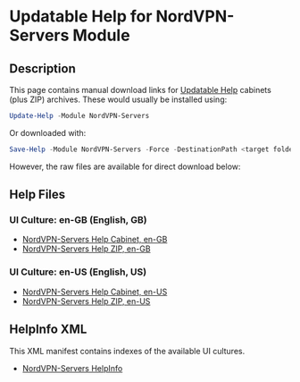 # Updatable Help for NordVPN-Servers Module

## Description

This page contains manual download links for [Updatable Help][updatable help doc]
cabinets (plus ZIP) archives. These would usually be installed using:

```powershell
Update-Help -Module NordVPN-Servers
```

Or downloaded with:

```powershell
Save-Help -Module NordVPN-Servers -Force -DestinationPath <target folder>
```

However, the raw files are available for direct download below:

## Help Files

### UI Culture: en-GB (English, GB)

- [NordVPN-Servers Help Cabinet, en-GB][cab en-GB]
- [NordVPN-Servers Help ZIP, en-GB][zip en-GB]

### UI Culture: en-US (English, US)

- [NordVPN-Servers Help Cabinet, en-US][cab en-US]
- [NordVPN-Servers Help ZIP, en-US][zip en-US]

## HelpInfo XML

This XML manifest contains indexes of the available UI cultures.

- [NordVPN-Servers HelpInfo][xml manifest]

[updatable help doc]: https://docs.microsoft.com/en-us/powershell/module/microsoft.powershell.core/about/about_updatable_help
[cab en-GB]: ./NordVPN-Servers_49e3429a-230b-4bc4-81bf-eaa6f0bd2927_en-GB_HelpContent.cab
[zip en-GB]: ./NordVPN-Servers_49e3429a-230b-4bc4-81bf-eaa6f0bd2927_en-GB_HelpContent.zip
[cab en-US]: ./NordVPN-Servers_49e3429a-230b-4bc4-81bf-eaa6f0bd2927_en-US_HelpContent.cab
[zip en-US]: ./NordVPN-Servers_49e3429a-230b-4bc4-81bf-eaa6f0bd2927_en-US_HelpContent.zip
[xml manifest]: NordVPN-Servers_49e3429a-230b-4bc4-81bf-eaa6f0bd2927_HelpInfo.xml

